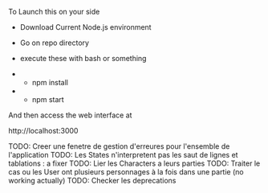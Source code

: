 To Launch this on your side

+ Download Current Node.js environment
+ Go on repo directory
+ execute these with bash or something

+ + npm install
+ + npm start

And then access the web interface at

http://localhost:3000

TODO: Creer une fenetre de gestion d'erreures pour l'ensemble de l'application
TODO: Les States n'interpretent pas les saut de lignes et tablations : a fixer
TODO: Lier les Characters a leurs parties
TODO: Traiter le cas ou les User ont plusieurs personnages à la fois dans une partie (no working actually)
TODO: Checker les deprecations    
